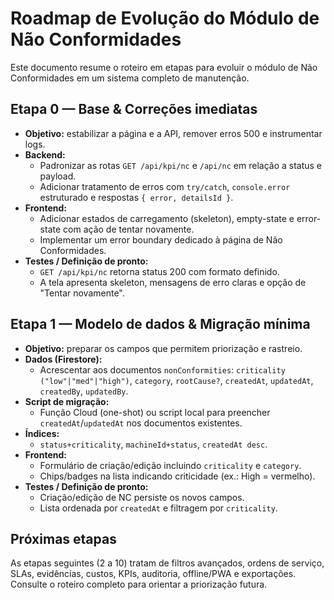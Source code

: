 # Roadmap de Evolução do Módulo de Não Conformidades

Este documento resume o roteiro em etapas para evoluir o módulo de Não Conformidades em um sistema completo de manutenção.

## Etapa 0 — Base & Correções imediatas

- **Objetivo:** estabilizar a página e a API, remover erros 500 e instrumentar logs.
- **Backend:**
  - Padronizar as rotas `GET /api/kpi/nc` e `/api/nc` em relação a status e payload.
  - Adicionar tratamento de erros com `try/catch`, `console.error` estruturado e respostas `{ error, detailsId }`.
- **Frontend:**
  - Adicionar estados de carregamento (skeleton), empty-state e error-state com ação de tentar novamente.
  - Implementar um error boundary dedicado à página de Não Conformidades.
- **Testes / Definição de pronto:**
  - `GET /api/kpi/nc` retorna status 200 com formato definido.
  - A tela apresenta skeleton, mensagens de erro claras e opção de "Tentar novamente".

## Etapa 1 — Modelo de dados & Migração mínima

- **Objetivo:** preparar os campos que permitem priorização e rastreio.
- **Dados (Firestore):**
  - Acrescentar aos documentos `nonConformities`: `criticality ("low"|"med"|"high")`, `category`, `rootCause?`, `createdAt`, `updatedAt`, `createdBy`, `updatedBy`.
- **Script de migração:**
  - Função Cloud (one-shot) ou script local para preencher `createdAt`/`updatedAt` nos documentos existentes.
- **Índices:**
  - `status+criticality`, `machineId+status`, `createdAt desc`.
- **Frontend:**
  - Formulário de criação/edição incluindo `criticality` e `category`.
  - Chips/badges na lista indicando criticidade (ex.: High = vermelho).
- **Testes / Definição de pronto:**
  - Criação/edição de NC persiste os novos campos.
  - Lista ordenada por `createdAt` e filtragem por `criticality`.

## Próximas etapas

As etapas seguintes (2 a 10) tratam de filtros avançados, ordens de serviço, SLAs, evidências, custos, KPIs, auditoria, offline/PWA e exportações. Consulte o roteiro completo para orientar a priorização futura.
